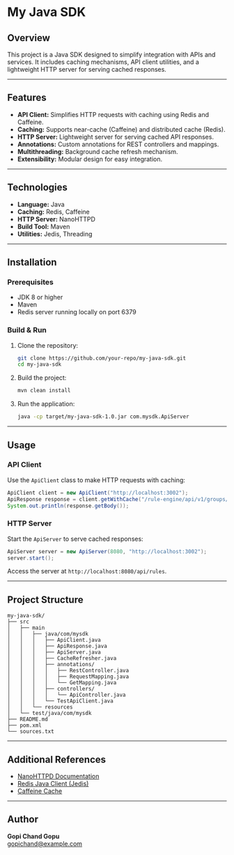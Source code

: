 # My Java SDK

## Overview
This project is a Java SDK designed to simplify integration with APIs and services. It includes caching mechanisms, API client utilities, and a lightweight HTTP server for serving cached responses.

---

## Features

- **API Client:** Simplifies HTTP requests with caching using Redis and Caffeine.
- **Caching:** Supports near-cache (Caffeine) and distributed cache (Redis).
- **HTTP Server:** Lightweight server for serving cached API responses.
- **Annotations:** Custom annotations for REST controllers and mappings.
- **Multithreading:** Background cache refresh mechanism.
- **Extensibility:** Modular design for easy integration.

---

## Technologies

- **Language:** Java
- **Caching:** Redis, Caffeine
- **HTTP Server:** NanoHTTPD
- **Build Tool:** Maven
- **Utilities:** Jedis, Threading

---

## Installation

### Prerequisites

- JDK 8 or higher
- Maven
- Redis server running locally on port 6379

### Build & Run

1. Clone the repository:
   ```bash
   git clone https://github.com/your-repo/my-java-sdk.git
   cd my-java-sdk
   ```

2. Build the project:
   ```bash
   mvn clean install
   ```

3. Run the application:
   ```bash
   java -cp target/my-java-sdk-1.0.jar com.mysdk.ApiServer
   ```

---

## Usage

### API Client

Use the `ApiClient` class to make HTTP requests with caching:
```java
ApiClient client = new ApiClient("http://localhost:3002");
ApiResponse response = client.getWithCache("/rule-engine/api/v1/groups/78/rules");
System.out.println(response.getBody());
```

### HTTP Server

Start the `ApiServer` to serve cached responses:
```java
ApiServer server = new ApiServer(8080, "http://localhost:3002");
server.start();
```

Access the server at `http://localhost:8080/api/rules`.

---

## Project Structure

```
my-java-sdk/
├── src
│   ├── main
│   │   ├── java/com/mysdk
│   │   │   ├── ApiClient.java
│   │   │   ├── ApiResponse.java
│   │   │   ├── ApiServer.java
│   │   │   ├── CacheRefresher.java
│   │   │   ├── annotations/
│   │   │   │   ├── RestController.java
│   │   │   │   ├── RequestMapping.java
│   │   │   │   └── GetMapping.java
│   │   │   ├── controllers/
│   │   │   │   └── ApiController.java
│   │   │   └── TestApiClient.java
│   │   └── resources
│   └── test/java/com/mysdk
├── README.md
├── pom.xml
└── sources.txt
```

---

## Additional References

- [NanoHTTPD Documentation](https://nanohttpd.org/)
- [Redis Java Client (Jedis)](https://github.com/redis/jedis)
- [Caffeine Cache](https://github.com/ben-manes/caffeine)

---

## Author

**Gopi Chand Gopu**  
[gopichand@example.com](mailto:gopichand915915@example.com)